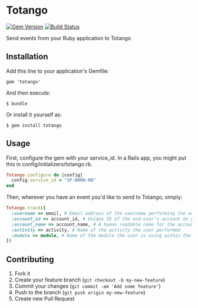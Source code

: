 # Totango

[![Gem Version](https://badge.fury.io/rb/totango.png)](http://badge.fury.io/rb/totango)
[![Build Status](https://travis-ci.org/swipely/totango.png?branch=master)](https://travis-ci.org/swipely/totango)

Send events from your Ruby application to Totango

## Installation

Add this line to your application's Gemfile:

    gem 'totango'

And then execute:

    $ bundle

Or install it yourself as:

    $ gem install totango

## Usage

First, configure the gem with your service_id.
In a Rails app, you might put this in config/initializers/totango.rb.

```ruby
Totango.configure do |config|
  config.service_id = "SP-NNNN-NN"
end
```

Then, wherever you have an event you'd like to send to Totango, simply:

```ruby
Totango.track({
  :username => email, # Email address of the username performing the action
  :account_id => account_id, # Unique ID of the end-user’s account on your application
  :account_name => account_name, # A human readable name for the account (will be used on Totango’s UI and reports)
  :activity => activity, # Name of the activity the user performed
  :module => module, # Name of the module the user is using within the application
})
```

## Contributing

1. Fork it
2. Create your feature branch (`git checkout -b my-new-feature`)
3. Commit your changes (`git commit -am 'Add some feature'`)
4. Push to the branch (`git push origin my-new-feature`)
5. Create new Pull Request
